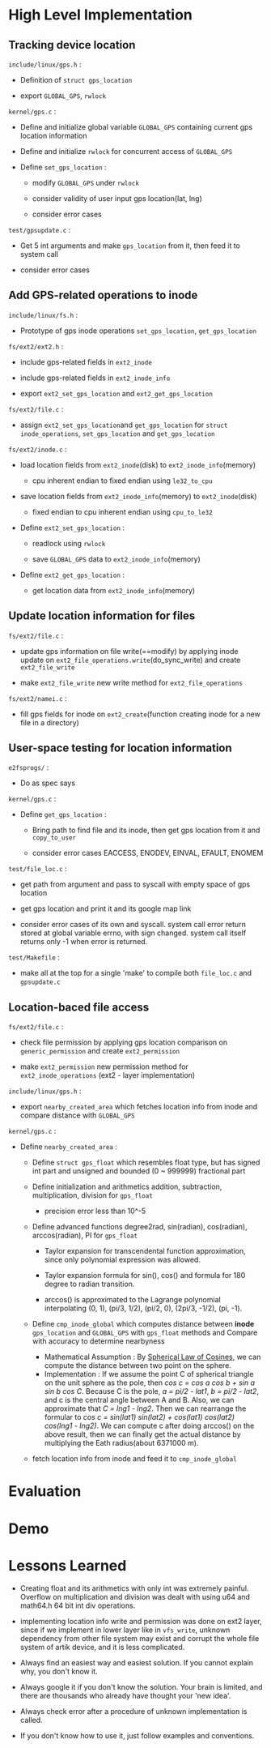 # High Level Implementation



## Tracking device location

`include/linux/gps.h` : 

- Definition of `struct gps_location`

- export `GLOBAL_GPS`, `rwlock`

`kernel/gps.c` : 

- Define and initialize global variable `GLOBAL_GPS` containing current gps location information

- Define and initialize `rwlock` for concurrent access of `GLOBAL_GPS`

- Define `set_gps_location` :

  - modify `GLOBAL_GPS` under `rwlock`

  - consider validity of user input gps location(lat, lng)

  - consider error cases

`test/gpsupdate.c` :

- Get 5 int arguments and make `gps_location` from it, then feed it to system call

- consider error cases

## Add GPS-related operations to inode

`include/linux/fs.h` :

- Prototype of gps inode operations `set_gps_location`, `get_gps_location`

`fs/ext2/ext2.h` :

- include gps-related fields in `ext2_inode`

- include gps-related fields in `ext2_inode_info`

- export `ext2_set_gps_location` and `ext2_get_gps_location`

`fs/ext2/file.c` :

- assign `ext2_set_gps_location`and `get_gps_location` for `struct inode_operations`, `set_gps_location` and `get_gps_location`

`fs/ext2/inode.c` :

- load location fields from `ext2_inode`(disk) to `ext2_inode_info`(memory)

  - cpu inherent endian to fixed endian using `le32_to_cpu`

- save location fields from `ext2_inode_info`(memory) to `ext2_inode`(disk) 

  - fixed endian to cpu inherent endian using `cpu_to_le32`

- Define `ext2_set_gps_location` :

  - readlock using `rwlock`

  - save `GLOBAL_GPS` data to `ext2_inode_info`(memory)

- Define `ext2_get_gps_location` :

  - get location data from `ext2_inode_info`(memory)



## Update location information for files

`fs/ext2/file.c` :

- update gps information on file write(==modify) by applying inode update on `ext2_file_operations.write`(do_sync_write) and create `ext2_file_write`

- make `ext2_file_write` new write method for `ext2_file_operations`

`fs/ext2/namei.c` :

- fill gps fields for inode on `ext2_create`(function creating inode for a new file in a directory)



## User-space testing for location information

`e2fsprogs/` :

- Do as spec says

`kernel/gps.c` :

- Define `get_gps_location` :

  - Bring path to find file and its inode, then get gps location from it and `copy_to_user`

  - consider error cases EACCESS, ENODEV, EINVAL, EFAULT, ENOMEM

`test/file_loc.c` :

- get path from argument and pass to syscall with empty space of gps location

- get gps location and print it and its google map link

- consider error cases of its own and syscall. system call error return stored at global variable errno, with sign changed. system call itself returns only -1 when error is returned.

`test/Makefile` : 

- make all at the top for a single 'make' to compile both `file_loc.c` and `gpsupdate.c`



## Location-baced file access

`fs/ext2/file.c` :

- check file permission by applying gps location comparison on `generic_permission` and create `ext2_permission`

- make `ext2_permission` new permission method for `ext2_inode_operations` (ext2 - layer implementation)

`include/linux/gps.h` :

- export `nearby_created_area` which fetches location info from inode and compare distance with `GLOBAL_GPS`

`kernel/gps.c` :

- Define `nearby_created_area` :

  - Define `struct gps_float` which resembles float type, but has signed int part and unsigned and bounded (0 ~ 999999) fractional part

  - Define initialization and arithmetics addition, subtraction, multiplication, division for `gps_float`

    - precision error less than 10^-5

  - Define advanced functions degree2rad, sin(radian), cos(radian), arccos(radian), PI for `gps_float`

    - Taylor expansion for transcendental function approximation, since only polynomial expression was allowed.

    - Taylor expansion formula for sin(), cos() and formula for 180 degree to radian transition.
    
    - arccos() is approximated to the Lagrange polynomial interpolating (0, 1), (pi/3, 1/2), (pi/2, 0), (2pi/3, -1/2), (pi, -1).

  - Define `cmp_inode_global` which computes distance between **inode** `gps_location` and `GLOBAL_GPS` with `gps_float` methods and Compare with accuracy to determine nearbyness

    - Mathematical Assumption : By [Spherical Law of Cosines](https://en.wikipedia.org/wiki/Spherical_law_of_cosines), we can compute the distance between two point on the sphere. 
    - Implementation : If we assume the point C of spherical triangle on the unit sphere as the pole, then *cos c = cos a cos b + sin a sin b cos C*. Because C is the pole, *a = pi/2 - lat1*, *b = pi/2 - lat2*, and c is the central angle between A and B. Also, we can approximate that *C = lng1 - lng2*. Then we can rearrange the formular to *cos c = sin(lat1) sin(lat2) + cos(lat1) cos(lat2) cos(lng1 - lng2)*. We can compute c after doing arccos() on the above result, then we can finally get the actual distance by multiplying the Eath radius(about 6371000 m).

  - fetch location info from inode and feed it to `cmp_inode_global`



# Evaluation

# Demo

# Lessons Learned

- Creating float and its arithmetics with only int was extremely painful. Overflow on multiplication and division was dealt with using u64 and math64.h 64 bit int div operations.

- implementing location info write and permission was done on ext2 layer, since if we implement in lower layer like in `vfs_write`, unknown dependency from other file system may exist and corrupt the whole file system of artik device, and it is less complicated.

- Always find an easiest way and easiest solution. If you cannot explain why, you don't know it.

- Always google it if you don't know the solution. Your brain is limited, and there are thousands who already have thought your 'new idea'.

- Always check error after a procedure of unknown implementation is called.

- If you don't know how to use it, just follow examples and conventions.


